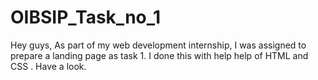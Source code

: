 # OIBSIP_Task_no_1
Hey guys, As part of my web development internship, I was assigned to prepare a landing page as task 1. I done this with help help of HTML and CSS . Have a look.
